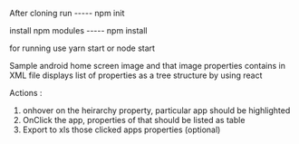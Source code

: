 After cloning run 
----- npm init

install npm modules
----- npm install

for running use 
yarn start or node start


Sample android home screen image and that image properties contains in XML file
displays list of properties as a tree structure by using react

Actions : 
1) onhover on the heirarchy property, particular app should be highlighted
2) OnClick the app, properties of that should be listed as table
3) Export to xls those clicked apps properties (optional)
